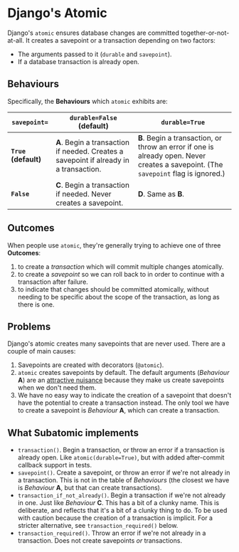 # Django's Atomic

Django's `atomic` ensures database changes are committed together-or-not-at-all.
It creates a savepoint or a transaction depending on two factors:

- The arguments passed to it (`durable` and `savepoint`).
- If a database transaction is already open.

## Behaviours

Specifically, the **Behaviours** which `atomic` exhibits are:

| `savepoint=`         | `durable=False` (default) | `durable=True` |
| ---                  | ---                       | ---            |
| **`True` (default)** | **A**. Begin a transaction if needed. Creates a savepoint if already in a transaction. | **B**. Begin a transaction, or throw an error if one is already open. Never creates a savepoint. (The `savepoint` flag is ignored.) |
| **`False`**          | **C**. Begin a transaction if needed. Never creates a savepoint. | **D**. Same as **B**.  |

## Outcomes

When people use `atomic`,
they're generally trying to achieve one of three **Outcomes**:

1. to create a *transaction*
   which will commit multiple changes atomically.
2. to create a *savepoint*
   so we can roll back to in order to continue with a transaction after failure.
3. to indicate that changes should be committed atomically,
   without needing to be specific about the scope of the transaction,
   as long as there is one.

## Problems

Django's atomic creates many savepoints that are never used.
There are a couple of main causes:

1. Savepoints are created with decorators (`@atomic`).
2. `atomic` creates savepoints by default.
   The default arguments (*Behaviour* **A**)
   are an [attractive nuisance](https://blog.ganssle.io/articles/2023/01/attractive-nuisances.html)
   because they make us create savepoints when we don't need them.
3. We have no easy way to indicate the creation of a savepoint
  that doesn't have the potential to create a transaction instead.
  The only tool we have to create a savepoint is *Behaviour* **A**,
  which can create a transaction.

## What Subatomic implements
- `transaction()`.
  Begin a transaction, or throw an error if a transaction is already open.
  Like `atomic(durable=True)`, but with added after-commit callback support in tests.
- `savepoint()`.
  Create a savepoint, or throw an error if we're not already in a transaction.
  This is not in the table of *Behaviours*
  (the closest we have is *Behaviour* **A**, but that can create transactions).
- `transaction_if_not_already()`.
  Begin a transaction if we're not already in one.
  Just like *Behaviour* **C**.
  This has a bit of a clunky name.
  This is deliberate, and reflects that it's a bit of a clunky thing to do.
  To be used with caution because the creation of a transaction is implicit.
  For a stricter alternative, see `transaction_required()` below.
- `transaction_required()`.
  Throw an error if we're not already in a transaction.
  Does not create savepoints *or* transactions.
